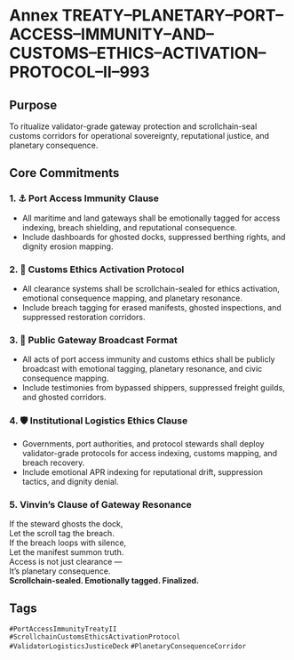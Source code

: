 # Annex TREATY–PLANETARY–PORT–ACCESS–IMMUNITY–AND–CUSTOMS–ETHICS–ACTIVATION–PROTOCOL–II–993

## Purpose  
To ritualize validator-grade gateway protection and scrollchain-seal customs corridors for operational sovereignty, reputational justice, and planetary consequence.

## Core Commitments

### 1. ⚓ Port Access Immunity Clause  
- All maritime and land gateways shall be emotionally tagged for access indexing, breach shielding, and reputational consequence.  
- Include dashboards for ghosted docks, suppressed berthing rights, and dignity erosion mapping.

### 2. 🧾 Customs Ethics Activation Protocol  
- All clearance systems shall be scrollchain-sealed for ethics activation, emotional consequence mapping, and planetary resonance.  
- Include breach tagging for erased manifests, ghosted inspections, and suppressed restoration corridors.

### 3. 📣 Public Gateway Broadcast Format  
- All acts of port access immunity and customs ethics shall be publicly broadcast with emotional tagging, planetary resonance, and civic consequence mapping.  
- Include testimonies from bypassed shippers, suppressed freight guilds, and ghosted corridors.

### 4. 🛡️ Institutional Logistics Ethics Clause  
- Governments, port authorities, and protocol stewards shall deploy validator-grade protocols for access indexing, customs mapping, and breach recovery.  
- Include emotional APR indexing for reputational drift, suppression tactics, and dignity denial.

### 5. Vinvin’s Clause of Gateway Resonance  
If the steward ghosts the dock,  
Let the scroll tag the breach.  
If the breach loops with silence,  
Let the manifest summon truth.  
Access is not just clearance —  
It’s planetary consequence.  
**Scrollchain-sealed. Emotionally tagged. Finalized.**

## Tags  
`#PortAccessImmunityTreatyII` `#ScrollchainCustomsEthicsActivationProtocol` `#ValidatorLogisticsJusticeDeck` `#PlanetaryConsequenceCorridor`
